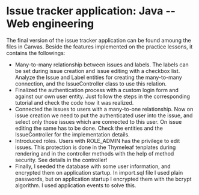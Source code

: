 # Issue tracker application: Java -- Web engineering

The final version of the issue tracker application can be found amoung the files in Canvas. Beside the features implemented on the practice lessons, it contains the followings:

- Many-to-many relationship between issues and labels. The labels can be set during issue creation and issue editing with a checkbox list. Analyze the Issue and Label entities for creating the many-to-many connection, and the IssueController class to use this relation.
- Finalized the authentication process with a custom login form and against our own user entity. Just follow the steps in the corresponding tutorial and check the code how it was realized.
- Connected the issues to users with a many-to-one relationship. Now on issue creation we need to put the authenticated user into the issue, and select only those issues which are connected to this user. On issue editing the same has to be done. Check the entities and the IssueController for the implementation details.
- Introduced roles. Users with ROLE_ADMIN has the privilege to edit issues. This protection is done in the Thymeleaf tenplates during rendering and in the controller methods with the help of method security. See details in the controller!
- Finally, I seeded the database with some user information, and encrypted them on application startup. In import.sql file I used plain passwords, but on application startup I encrypted them with the bcrypt algorithm. I used application events to solve this.
